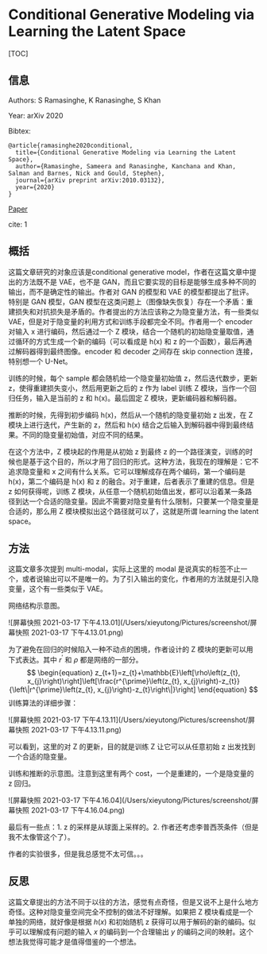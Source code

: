 # Conditional Generative Modeling via Learning the Latent Space

[TOC]

## 信息

Authors: S Ramasinghe, K Ranasinghe, S Khan

Year: arXiv 2020

Bibtex:

```
@article{ramasinghe2020conditional,
  title={Conditional Generative Modeling via Learning the Latent Space},
  author={Ramasinghe, Sameera and Ranasinghe, Kanchana and Khan, Salman and Barnes, Nick and Gould, Stephen},
  journal={arXiv preprint arXiv:2010.03132},
  year={2020}
}
```

[Paper](file:///Users/xieyutong/Documents/Research/PaperReading/Papers/conditional-generative-modeling-via-learning-the-latent-space.pdf)

cite: 1



## 概括

这篇文章研究的对象应该是conditional generative model，作者在这篇文章中提出的方法既不是 VAE，也不是 GAN，而且它要实现的目标是能够生成多种不同的输出，而不是确定性的输出。作者对 GAN 的模型和 VAE 的模型都提出了批评。特别是 GAN 模型，GAN 模型在这类问题上（图像缺失恢复）存在一个矛盾：重建损失和对抗损失是矛盾的。作者提出的方法应该称之为隐变量方法，有一些类似 VAE，但是对于隐变量的利用方式和训练手段都完全不同。作者用一个 encoder 对输入 x 进行编码，然后通过一个 Z 模块，结合一个随机的初始隐变量取值，通过循环的方式生成一个新的编码（可以看成是 h(x) 和 z 的一个函数），最后再通过解码器得到最终图像。encoder 和 decoder 之间存在 skip connection 连接，特别想一个 U-Net。

训练的时候，每个 sample 都会随机给一个隐变量初始值 z，然后迭代数步，更新 z，使得重建损失变小，然后用更新之后的 z 作为 label 训练 Z 模块，当作一个回归任务，输入是当前的 z 和 h(x)。最后固定 Z 模块，更新编码器和解码器。

推断的时候，先得到初步编码 h(x)，然后从一个随机的隐变量初始 z 出发，在 Z 模块上进行迭代，产生新的 z，然后和 h(x) 结合之后输入到解码器中得到最终结果。不同的隐变量初始值，对应不同的结果。

在这个方法中，Z 模块起的作用是从初始 z 到最终 z 的一个路径演变，训练的时候也是基于这个目的，所以才用了回归的形式。这种方法，我现在的理解是：它不追求隐变量和 x 之间有什么关系。它可以理解成存在两个编码，第一个编码是 h(x)，第二个编码是 h(x) 和 z 的融合。对于重建，后者表示了重建的信息。但是 z 如何获得呢，训练 Z 模块，从任意一个随机初始值出发，都可以沿着某一条路径到达一个合适的隐变量。因此不需要对隐变量有什么限制，只要某一个隐变量是合适的，那么用 Z 模块模拟出这个路径就可以了，这就是所谓 learning the latent space。



## 方法

这篇文章多次提到 multi-modal，实际上这里的 modal 是说真实的标签不止一个，或者说输出可以不是唯一的。为了引入输出的变化，作者用的方法就是引入隐变量，这个有一些类似于 VAE。

网络结构示意图。

![屏幕快照 2021-03-17 下午4.13.01](/Users/xieyutong/Pictures/screenshot/屏幕快照 2021-03-17 下午4.13.01.png)

为了避免在回归的时候陷入一种不动点的困境，作者设计的 Z 模块的更新可以用下式表达。其中 $r^{\prime}$ 和 $\rho$ 都是网络的一部分。
$$
\begin{equation}
z_{t+1}=z_{t}+\mathbb{E}\left[\rho\left(z_{t}, x_{j}\right)\right]\left[\frac{r^{\prime}\left(z_{t}, x_{j}\right)-z_{t}}{\left\|r^{\prime}\left(z_{t}, x_{j}\right)-z_{t}\right\|}\right]
\end{equation}
$$
训练算法的详细步骤：

![屏幕快照 2021-03-17 下午4.13.11](/Users/xieyutong/Pictures/screenshot/屏幕快照 2021-03-17 下午4.13.11.png)

可以看到，这里的对 Z 的更新，目的就是训练 Z 让它可以从任意初始 z 出发找到一个合适的隐变量。

训练和推断的示意图。注意到这里有两个 cost，一个是重建的，一个是隐变量的 z 回归。

![屏幕快照 2021-03-17 下午4.16.04](/Users/xieyutong/Pictures/screenshot/屏幕快照 2021-03-17 下午4.16.04.png)

最后有一些点：1. z 的采样是从球面上采样的。2. 作者还考虑李普西茨条件（但是我不太像管这个了）。

作者的实验很多，但是我总感觉不太可信。。。



## 反思

这篇文章提出的方法不同于以往的方法，感觉有点奇怪，但是又说不上是什么地方奇怪。这种对隐变量空间完全不控制的做法不好理解。如果把 Z 模块看成是一个单独的网络，就好像是根据 $h(x)$ 和初始随机 z 获得可以用于解码的新的编码。似乎可以理解成有问题的输入 $x$ 的编码到一个合理输出 $y$ 的编码之间的映射。这个想法我觉得可能才是值得借鉴的一个想法。